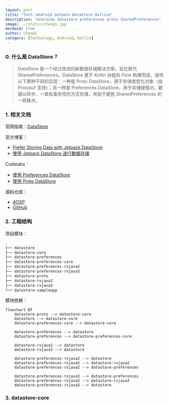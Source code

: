```yaml
---
layout: post
title: "Tech：Android Jetpack DataStore Outline"
description: "androidx datastore preferences proto SharedPreferences"
image: ../static/chenqi.jpg
mermaid: true
author: ChenQi
category: [Technology, Android, Kotlin]
---
```

### 0. 什么是 DataStore？

> DataStore 是一个经过改进的新数据存储解决方案，旨在取代 SharedPreferences。DataStore 基于 Kotlin 协程和 Flow 构建而成，提供以下两种不同的实现：一种是 Proto DataStore，用于存储类型化对象（由 Protobuf 支持）；另一种是 Preferences DataStore，用于存储键值对。数据以异步、一致和事务性的方式存储，有助于避免 SharedPreferences 的一些缺点。

### 1. 相关文档

官网指南：[DataStore](https://developer.android.google.cn/topic/libraries/architecture/datastore?hl=zh_cn)

官方博客：

+ [Prefer Storing Data with Jetpack DataStore](https://android-developers.googleblog.com/2020/09/prefer-storing-data-with-jetpack.html)
+ [使用 Jetpack DataStore 进行数据存储](https://mp.weixin.qq.com/s/-RfIREyzA2O1Sioj9xxkww)

Codelabs：

+ [使用 Preferences DataStore](https://developer.android.google.cn/codelabs/android-preferences-datastore/index.lab?hl=zh_cn#0)
+ [使用 Proto DataStore](https://developer.android.google.cn/codelabs/android-proto-datastore/index.lab?hl=zh_cn#0)

源码仓库：

+ [AOSP](https://android.googlesource.com/platform/frameworks/support/+/refs/heads/androidx-main/datastore/)
+ [GitHub](https://github.com/androidx/androidx/tree/androidx-main/datastore)

### 2. 工程结构

项目模块：

```bash
.
├── datastore
├── datastore-core
├── datastore-preferences
├── datastore-preferences-core
├── datastore-preferences-rxjava2
├── datastore-preferences-rxjava3
├── datastore-proto
├── datastore-rxjava2
├── datastore-rxjava3
└── datastore-sampleapp
```

模块依赖：

```mermaid
flowchart BT
    datastore-proto --> datastore-core
    datastore --> datastore-core
    datastore-preferences-core --> datastore-core

    datastore-preferences --> datastore
    datastore-preferences --> datastore-preferences-core

    datastore-rxjava2 --> datastore
    datastore-rxjava3 --> datastore

    datastore-preferences-rxjava2 --> datastore
    datastore-preferences-rxjava2 --> datastore-rxjava2
    datastore-preferences-rxjava2 --> datastore-preferences

    datastore-preferences-rxjava3 --> datastore-preferences
    datastore-preferences-rxjava3 --> datastore-rxjava3
    datastore-preferences-rxjava3 --> datastore
```

### 3. datastore-core
